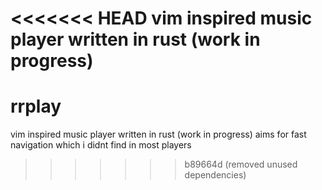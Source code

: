 <<<<<<< HEAD
vim inspired music player written in rust (work in progress)
=======
# rrplay

vim inspired music player written in rust (work in progress)
aims for fast navigation which i didnt find in most players

>>>>>>> b89664d (removed unused dependencies)
